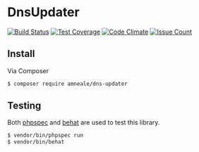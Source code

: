 # DnsUpdater 
[![Build Status](https://travis-ci.org/amneale/dns-updater.svg?branch=master)](https://travis-ci.org/amneale/dns-updater)
[![Test Coverage](https://codeclimate.com/github/amneale/dns-updater/badges/coverage.svg)](https://codeclimate.com/github/amneale/dns-updater/coverage)
[![Code Climate](https://codeclimate.com/github/amneale/dns-updater/badges/gpa.svg)](https://codeclimate.com/github/amneale/dns-updater)
[![Issue Count](https://codeclimate.com/github/amneale/dns-updater/badges/issue_count.svg)](https://codeclimate.com/github/amneale/dns-updater)

## Install
Via Composer
``` bash
$ composer require amneale/dns-updater
```

## Testing
Both [phpspec](http://www.phpspec.net) and [behat](http://behat.org) are used to test this library.
``` bash
$ vendor/bin/phpspec run
$ vendor/bin/behat
```
